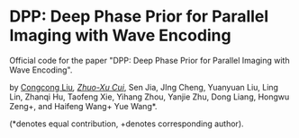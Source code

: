 DPP: Deep Phase Prior for Parallel Imaging with Wave Encoding
====

Official code for the paper "DPP: Deep Phase Prior for Parallel Imaging with Wave Encoding".

by [Congcong Liu](https://scholar.google.com/citations?user=jGnxZdsAAAAJ&hl=zh-CN)*, [Zhuo-Xu Cui](https://scholar.google.com/citations?user=QZx0xdgAAAAJ&hl=zh-CN)*, Sen Jia, JIng Cheng, Yuanyuan Liu, Ling Lin, Zhanqi Hu, Taofeng Xie, Yihang Zhou, Yanjie Zhu, Dong Liang, Hongwu Zeng+, and Haifeng Wang+ Yue Wang*.

(*denotes equal contribution, +denotes corresponding author).

